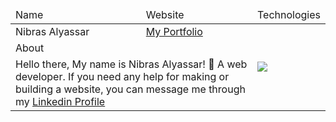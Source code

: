 <table>
    <thead>
        <tr>
            <td>Name</td>
            <td>Website</td>
            <td>Technologies</td>
        </tr>
    </thead>
    <tbody>
        <tr>
            <td>Nibras Alyassar</td>
            <td>
                <a href="https://nibras-alyassar.vercel.app/">My Portfolio</a>
            </td>
            <td rowspan="3">
                <img align="left" src="https://skillicons.dev/icons?i=laravel,go,react,nextjs,nodejs,express,mongodb,postgresql,mysql,php,tailwind,javascript,flask&perline=5" />
            </td>
        </tr>
        <tr>
          <td colspan="2">About</td>
        </tr>
        <tr>
            <td colspan="2"> 
                Hello there, My name is Nibras Alyassar! 👋 A web developer. If you need any help for making or building a website, you can message me through my <a href="https://www.linkedin.com/in/nibras-alyassar/">Linkedin Profile</a>
            </td>
        </tr>  
    </tbody>
</table>
